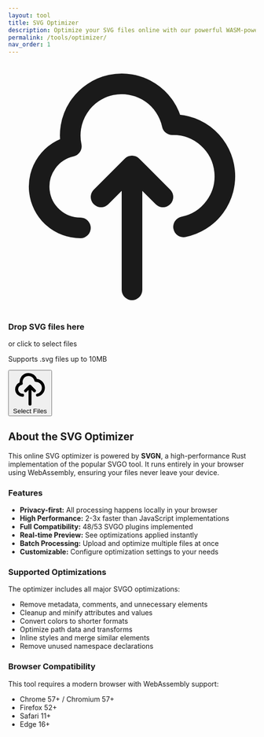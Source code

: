 ```yaml
---
layout: tool
title: SVG Optimizer
description: Optimize your SVG files online with our powerful WASM-powered tool
permalink: /tools/optimizer/
nav_order: 1
---
```


<!-- File Upload Area -->
<div class="file-drop-zone" id="file-drop-zone">
  <div class="space-y-4">
    <svg class="w-16 h-16 mx-auto text-base-content/30" fill="none" stroke="currentColor" viewBox="0 0 24 24">
      <path stroke-linecap="round" stroke-linejoin="round" stroke-width="2" d="M7 16a4 4 0 01-.88-7.903A5 5 0 1115.9 6L16 6a5 5 0 011 9.9M15 13l-3-3m0 0l-3 3m3-3v12"></path>
    </svg>
    <div>
      <h3 class="text-lg font-semibold">Drop SVG files here</h3>
      <p class="text-sm text-base-content/70">or click to select files</p>
      <p class="text-xs text-base-content/50 mt-2">Supports .svg files up to 10MB</p>
    </div>
    <button class="btn btn-upload" id="file-select-btn">
      <svg class="w-5 h-5" fill="none" stroke="currentColor" viewBox="0 0 24 24">
        <path stroke-linecap="round" stroke-linejoin="round" stroke-width="2" d="M7 16a4 4 0 01-.88-7.903A5 5 0 1115.9 6L16 6a5 5 0 011 9.9M15 13l-3-3m0 0l-3 3m3-3v12"></path>
      </svg>
      Select Files
    </button>
  </div>
  <input type="file" id="file-input" accept=".svg,image/svg+xml" multiple style="display: none;">
</div>

<!-- Processing Status -->
<div id="processing-status" class="alert" style="display: none;">
  <div class="flex items-center gap-3">
    <div class="progress-circle"></div>
    <div>
      <h4 class="font-medium">Processing SVG files...</h4>
      <p class="text-sm">Please wait while we optimize your files.</p>
    </div>
  </div>
</div>

<!-- Results Area -->
<div id="results-area" style="display: none;">
  
  <!-- SVG Comparison -->
  <div class="svg-comparison">
    <!-- Original SVG -->
    <div class="svg-comparison-panel">
      <div class="svg-comparison-label">Original</div>
      <div class="svg-preview-container" id="original-preview">
        <div class="text-base-content/50">No SVG loaded</div>
      </div>
      <div class="mt-2">
        <div class="svg-code-container">
          <div class="svg-code-header">
            <span class="text-sm font-medium">Original Code</span>
            <div class="svg-code-actions">
              <span class="file-size-display" id="original-size-display">- KB</span>
              <button class="btn-icon" id="copy-original" title="Copy original code">
                <svg class="w-4 h-4" fill="none" stroke="currentColor" viewBox="0 0 24 24">
                  <path stroke-linecap="round" stroke-linejoin="round" stroke-width="2" d="M8 16H6a2 2 0 01-2-2V6a2 2 0 012-2h8a2 2 0 012 2v2m-6 12h8a2 2 0 002-2v-8a2 2 0 00-2-2h-8a2 2 0 00-2 2v8a2 2 0 002 2z"></path>
                </svg>
              </button>
            </div>
          </div>
          <div class="svg-code-display" id="original-code">
            <!-- Original SVG code will be displayed here -->
          </div>
        </div>
      </div>
    </div>

    <!-- Optimized SVG -->
    <div class="svg-comparison-panel">
      <div class="svg-comparison-label">Optimized</div>
      <div class="svg-preview-container" id="optimized-preview">
        <div class="text-base-content/50">No optimization yet</div>
      </div>
      <div class="mt-2">
        <div class="svg-code-container">
          <div class="svg-code-header">
            <span class="text-sm font-medium">Optimized Code</span>
            <div class="svg-code-actions">
              <span class="file-size-display" id="optimized-size-display">- KB</span>
              <button class="btn-icon" id="copy-optimized" title="Copy optimized code">
                <svg class="w-4 h-4" fill="none" stroke="currentColor" viewBox="0 0 24 24">
                  <path stroke-linecap="round" stroke-linejoin="round" stroke-width="2" d="M8 16H6a2 2 0 01-2-2V6a2 2 0 012-2h8a2 2 0 012 2v2m-6 12h8a2 2 0 002-2v-8a2 2 0 00-2 2v8a2 2 0 002 2z"></path>
                </svg>
              </button>
              <button class="btn btn-download btn-sm" id="download-optimized" title="Download optimized SVG">
                <svg class="w-4 h-4" fill="none" stroke="currentColor" viewBox="0 0 24 24">
                  <path stroke-linecap="round" stroke-linejoin="round" stroke-width="2" d="M12 10v6m0 0l-3-3m3 3l3-3m2 8H7a2 2 0 01-2-2V5a2 2 0 012-2h5.586a1 1 0 01.707.293l5.414 5.414a1 1 0 01.293.707V19a2 2 0 01-2 2z"></path>
                </svg>
                Download
              </button>
            </div>
          </div>
          <div class="svg-code-display" id="optimized-code">
            <!-- Optimized SVG code will be displayed here -->
          </div>
        </div>
      </div>
    </div>
  </div>

  <!-- Batch Download -->
  <div class="text-center mt-6" id="batch-download" style="display: none;">
    <button class="btn btn-success btn-wide" id="download-all">
      <svg class="w-5 h-5" fill="none" stroke="currentColor" viewBox="0 0 24 24">
        <path stroke-linecap="round" stroke-linejoin="round" stroke-width="2" d="M12 10v6m0 0l-3-3m3 3l3-3m2 8H7a2 2 0 01-2-2V5a2 2 0 012-2h5.586a1 1 0 01.707.293l5.414 5.414a1 1 0 01.293.707V19a2 2 0 01-2 2z"></path>
      </svg>
      Download All as ZIP
    </button>
  </div>
</div>

<!-- Error Display -->
<div id="error-display" class="alert alert-error" style="display: none;">
  <svg class="w-6 h-6" fill="none" stroke="currentColor" viewBox="0 0 24 24">
    <path stroke-linecap="round" stroke-linejoin="round" stroke-width="2" d="M12 9v2m0 4h.01m-6.938 4h13.856c1.54 0 2.502-1.667 1.732-2.5L13.732 4c-.77-.833-1.964-.833-2.732 0L4.082 16.5c-.77.833.192 2.5 1.732 2.5z"></path>
  </svg>
  <div>
    <h4 class="font-medium">Error</h4>
    <p class="text-sm" id="error-message">An error occurred while processing your files.</p>
  </div>
</div>

<!-- Information Section -->
<div class="mt-12 prose prose-slate max-w-none dark:prose-invert">
  <h2>About the SVG Optimizer</h2>
  
  <p>This online SVG optimizer is powered by <strong>SVGN</strong>, a high-performance Rust implementation of the popular SVGO tool. It runs entirely in your browser using WebAssembly, ensuring your files never leave your device.</p>
  
  <h3>Features</h3>
  
  <ul>
    <li><strong>Privacy-first:</strong> All processing happens locally in your browser</li>
    <li><strong>High Performance:</strong> 2-3x faster than JavaScript implementations</li>
    <li><strong>Full Compatibility:</strong> 48/53 SVGO plugins implemented</li>
    <li><strong>Real-time Preview:</strong> See optimizations applied instantly</li>
    <li><strong>Batch Processing:</strong> Upload and optimize multiple files at once</li>
    <li><strong>Customizable:</strong> Configure optimization settings to your needs</li>
  </ul>
  
  <h3>Supported Optimizations</h3>
  
  <p>The optimizer includes all major SVGO optimizations:</p>
  
  <ul>
    <li>Remove metadata, comments, and unnecessary elements</li>
    <li>Cleanup and minify attributes and values</li>
    <li>Convert colors to shorter formats</li>
    <li>Optimize path data and transforms</li>
    <li>Inline styles and merge similar elements</li>
    <li>Remove unused namespace declarations</li>
  </ul>
  
  <h3>Browser Compatibility</h3>
  
  <p>This tool requires a modern browser with WebAssembly support:</p>
  
  <ul>
    <li>Chrome 57+ / Chromium 57+</li>
    <li>Firefox 52+</li>
    <li>Safari 11+</li>
    <li>Edge 16+</li>
  </ul>
</div>